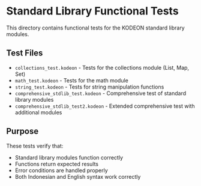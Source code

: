 # Standard Library Functional Tests

This directory contains functional tests for the KODEON standard library modules.

## Test Files

-   `collections_test.kodeon` - Tests for the collections module (List, Map, Set)
-   `math_test.kodeon` - Tests for the math module
-   `string_test.kodeon` - Tests for string manipulation functions
-   `comprehensive_stdlib_test.kodeon` - Comprehensive test of standard library modules
-   `comprehensive_stdlib_test2.kodeon` - Extended comprehensive test with additional modules

## Purpose

These tests verify that:

-   Standard library modules function correctly
-   Functions return expected results
-   Error conditions are handled properly
-   Both Indonesian and English syntax work correctly
